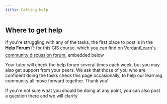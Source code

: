 ```yaml
---
title: Getting help
---
```


## Where to get help
If you're struggling with any of the tasks, the first place to post is in the **Help Forum** :raised_hand: for this GIS course, which you can find on [VerdantLearn's community discussion forum](https://community.verdantlearn.org), embedded below

Your tutor will check the help forum several times each week, but you may also get support from your peers.  We ask that those of you who are confident doing the tasks check this page occasionally, to help our learning community all move forward together.  Thank you!

If you're not sure what you should be doing at any point, you can also post a question there and we will clarify


<div id='discourse-comments'></div>

<script type="text/javascript"> 
    window.DiscourseEmbed = { discourseUrl: 'https://community.verdantlearn.org/', topicId: 25 }; 
    
    (function() { 
        var d = document.createElement('script'); d.type = 'text/javascript'; 
        d.async = true; d.src = window.DiscourseEmbed.discourseUrl + 'javascripts/embed.js'; 
        (document.getElementsByTagName('head')[0] || document.getElementsByTagName('body')[0]).appendChild(d); 
    })(); 
</script> 
